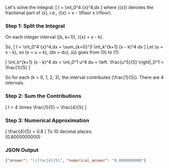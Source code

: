 Let's solve the integral:
\[
I = \int_0^4 \{x\}^4\,dx
\]
where \(\{x\}\) denotes the fractional part of \(x\), i.e., \(\{x\} = x - \lfloor x \rfloor\).

### Step 1: Split the Integral
On each integer interval \([k, k+1)\), \(\{x\} = x - k\).

So,
\[
I = \int_0^4 \{x\}^4\,dx = \sum_{k=0}^3 \int_k^{k+1} (x - k)^4 dx
\]
Let \(u = x - k\), so \(x = u + k\), \(dx = du\), \(u\) goes from \(0\) to \(1\):

\[
\int_k^{k+1} (x - k)^4 dx = \int_0^1 u^4 du = \left. \frac{u^5}{5} \right|_0^1 = \frac{1}{5}
\]

So for each \(k = 0, 1, 2, 3\), the interval contributes \(\frac{1}{5}\). There are 4 intervals.

### Step 2: Sum the Contributions
\[
I = 4 \times \frac{1}{5} = \frac{4}{5}
\]

### Step 3: Numerical Approximation
\[
\frac{4}{5} = 0.8
\]
To 10 decimal places:  
\(0.8000000000\)

### JSON Output
```json
{"answer": "\\frac{4}{5}", "numerical_answer": "0.8000000000"}
```